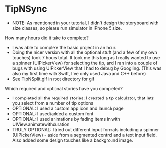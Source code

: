 # TipNSync

- NOTE: As mentioned in your tutorial, I didn't design the storyboard with size classes, so please run simulator in iPhone 5 size.

How many hours did it take to complete?
- I was able to complete the basic project in an hour. 
- Doing the nicer version with all the optional stuff (and a few of my own touches) took 7 hours total. It took me this long as I really wanted to use a spinner (UIPickerView) for selecting the tip, and I ran into a couple of bugs with using UIPickerView that I had to debug by Googling. (This was also my first time with Swift, I've only used Java and C++ before)
- See TipNSplit.gif in root directory for gif

Which required and optional stories have you completed?
- I completed all the required stories: I created a tip calculator, that lets you select from a number of tip options
- OPTIONAL: I used a custom app icon and launch page
- OPTIONAL: I used/added a custom font
- OPTIONAL: I used animations by fading items in with UIView.animatewithduration
- TRULY OPTIONAL: I tried out different input formats including a spinner (UIPickerView) - aside from a segmented control and a text input field. Also added some design touches like a background image.
